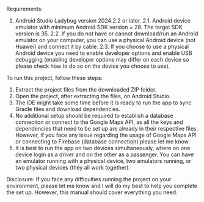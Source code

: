 Requirements:
1. Android Studio Ladybug version 2024.2.2 or later.
2.1. Android device emulator with minimum Android SDK version = 28. The target SDK version is 35.
2.2. If you do not have or cannot download/run an Android emulator on your computer, you can use a physical Android device (not Huawei) and connect it by cable.
2.3. If you choose to use a physical Android device you need to enable developer options and enable USB debugging (enabling developer options may differ on each device so please check how to do so on the device you choose to use).

To run this project, follow these steps:
1. Extract the project files from the downloaded ZIP folder.
2. Open the project, after extracting the files, on Android Studio.
3. The IDE might take some time before it is ready to run the app to sync Gradle files and download dependencies.
4. No additional setup should be required to establish a database connection or connect to the Google Maps API, as all the keys and dependencies that need to be set up are already in their respective files. However, if you face any issue regarding the usage of Google Maps API or connecting to Firebase (database connection) please let me know.
5. It is best to run the app on two devices simultaneously, where on one device login as a driver and on the other as a passenger. You can have an emulator running with a physical device, two emulators running, or two physical devices (they all work together).

Disclosure: If you face any difficulties running the project on your environment, please let me know and I will do my best to help you complete the set up. However, this manual should cover everything you need.
